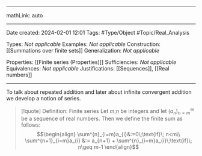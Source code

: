 
---

mathLink: auto

---
Date created: 2024-02-01 12:01
Tags: #Type/Object #Topic/Real_Analysis 

Types: _Not applicable_
Examples: _Not applicable_
Construction: [[Summations over finite sets]]
Generalization: _Not applicable_

Properties: [[Finite series (Properties)]]
Sufficiencies: _Not applicable_
Equivalences: _Not applicable_
Justifications: [[Sequences]], [[Real numbers]]

---  

To talk about repeated addition and later about infinite convergent addition we develop a notion of series.

> [!quote] Definition: Finite series
> Let $m$;$n$ be integers and let $(a_n)^\infty_{n=m}$ be a sequence of real numbers. Then we define the finite sum as follows:
> $$\begin{align}  \sum^{n}_{i=m}a_{i}&:=0\;\text{if}\; n<m\\ \sum^{n+1}_{i=m}a_{i} &:= a_{n+1} + \sum^{n}_{i=m}a_{i}\;\text{if}\; n\geq m-1         \end{align}$$


